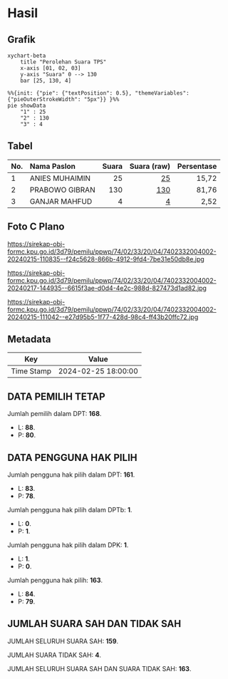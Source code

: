 # Hasil

## Grafik

```mermaid
xychart-beta
    title "Perolehan Suara TPS"
    x-axis [01, 02, 03]
    y-axis "Suara" 0 --> 130
    bar [25, 130, 4]
```

```mermaid
%%{init: {"pie": {"textPosition": 0.5}, "themeVariables": {"pieOuterStrokeWidth": "5px"}} }%%
pie showData
    "1" : 25
    "2" : 130
    "3" : 4
```

## Tabel

| No. | Nama Paslon    | Suara | Suara (raw) | Persentase |
|:--- |:-------------- | -----:| -----------:| ----------:|
| 1   | ANIES MUHAIMIN | 25    | [25][p-1]   | 15,72      |
| 2   | PRABOWO GIBRAN | 130   | [130][p-2]  | 81,76      |
| 3   | GANJAR MAHFUD  | 4     | [4][p-3]    | 2,52       |


[p-1]: https://github.com/gigit-pemilu/pemilu-2024-74-sulawesi-tenggara/blob/main/pilpres/hitung-suara/sub/74-sulawesi-tenggara/sub/02-konawe/sub/33-kapoiala/sub/2004-muara-sampara/sub/002-tps/sub/paslon-1.txt
[p-2]: https://github.com/gigit-pemilu/pemilu-2024-74-sulawesi-tenggara/blob/main/pilpres/hitung-suara/sub/74-sulawesi-tenggara/sub/02-konawe/sub/33-kapoiala/sub/2004-muara-sampara/sub/002-tps/sub/paslon-2.txt
[p-3]: https://github.com/gigit-pemilu/pemilu-2024-74-sulawesi-tenggara/blob/main/pilpres/hitung-suara/sub/74-sulawesi-tenggara/sub/02-konawe/sub/33-kapoiala/sub/2004-muara-sampara/sub/002-tps/sub/paslon-3.txt

## Foto C Plano

https://sirekap-obj-formc.kpu.go.id/3d79/pemilu/ppwp/74/02/33/20/04/7402332004002-20240215-110835--f24c5628-866b-4912-9fd4-7be31e50db8e.jpg

https://sirekap-obj-formc.kpu.go.id/3d79/pemilu/ppwp/74/02/33/20/04/7402332004002-20240217-144935--6615f3ae-d0d4-4e2c-988d-827473d1ad82.jpg

https://sirekap-obj-formc.kpu.go.id/3d79/pemilu/ppwp/74/02/33/20/04/7402332004002-20240215-111042--e27d95b5-1f77-428d-98c4-ff43b20ffc72.jpg


## Metadata

| Key        | Value               |
| ---------- | ------------------- |
| Time Stamp | 2024-02-25 18:00:00 |


## DATA PEMILIH TETAP

Jumlah pemilih dalam DPT: **168**.
 * L: **88**.
 * P: **80**.

## DATA PENGGUNA HAK PILIH

Jumlah pengguna hak pilih dalam DPT: **161**.
 * L: **83**.
 * P: **78**.

Jumlah pengguna hak pilih dalam DPTb: **1**.
 * L: **0**.
 * P: **1**.

Jumlah pengguna hak pilih dalam DPK: **1**.
 * L: **1**.
 * P: **0**.

Jumlah pengguna hak pilih: **163**.
 * L: **84**.
 * P: **79**.

## JUMLAH SUARA SAH DAN TIDAK SAH

JUMLAH SELURUH SUARA SAH: **159**.

JUMLAH SUARA TIDAK SAH: **4**.

JUMLAH SELURUH SUARA SAH DAN SUARA TIDAK SAH: **163**.


